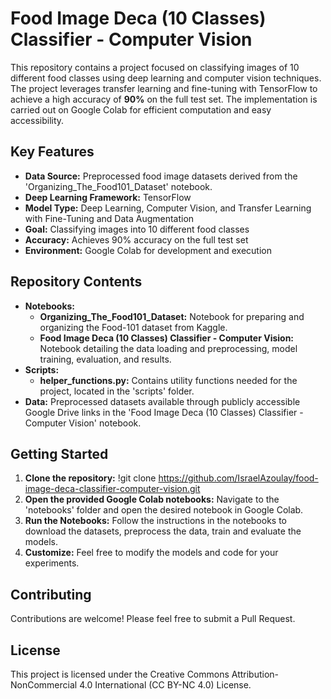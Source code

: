# Food Image Deca (10 Classes) Classifier - Computer Vision
This repository contains a project focused on classifying images of 10 different food classes using deep learning and computer vision techniques. The project leverages transfer learning and fine-tuning with TensorFlow to achieve a high accuracy of **90%** on the full test set. The implementation is carried out on Google Colab for efficient computation and easy accessibility.

## Key Features
- **Data Source:** Preprocessed food image datasets derived from the 'Organizing_The_Food101_Dataset' notebook.
- **Deep Learning Framework:** TensorFlow
- **Model Type:** Deep Learning, Computer Vision, and Transfer Learning with Fine-Tuning and Data Augmentation
- **Goal:** Classifying images into 10 different food classes
- **Accuracy:** Achieves 90% accuracy on the full test set
- **Environment:** Google Colab for development and execution

## Repository Contents
- **Notebooks:**
  - **Organizing_The_Food101_Dataset:** Notebook for preparing and organizing the Food-101 dataset from Kaggle.
  - **Food Image Deca (10 Classes) Classifier - Computer Vision:** Notebook detailing the data loading and preprocessing, model training, evaluation, and results.
- **Scripts:**
  - **helper_functions.py:** Contains utility functions needed for the project, located in the 'scripts' folder.
- **Data:** Preprocessed datasets available through publicly accessible Google Drive links in the 'Food Image Deca (10 Classes) Classifier - Computer Vision' notebook.

## Getting Started
1. **Clone the repository:**
   !git clone https://github.com/IsraelAzoulay/food-image-deca-classifier-computer-vision.git
2. **Open the provided Google Colab notebooks:**
Navigate to the 'notebooks' folder and open the desired notebook in Google Colab.
3. **Run the Notebooks:**
Follow the instructions in the notebooks to download the datasets, preprocess the data, train and evaluate the models.
4. **Customize:**
Feel free to modify the models and code for your experiments.

## Contributing
Contributions are welcome! Please feel free to submit a Pull Request.

## License
This project is licensed under the Creative Commons Attribution-NonCommercial 4.0 International (CC BY-NC 4.0) License.
